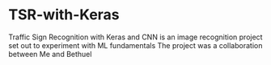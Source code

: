 # TSR-with-Keras
Traffic Sign Recognition with Keras and CNN is an image recognition project set out to experiment with ML fundamentals
The project was a collaboration between Me and Bethuel
